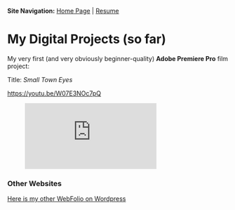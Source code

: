<b>Site Navigation:</b>
[Home Page](index.md) |
[Resume](resume.md)

# My Digital Projects (so far)

My very first (and very obviously beginner-quality) **Adobe Premiere Pro** film project:

Title: *Small Town Eyes*

https://youtu.be/W07E3NOc7pQ

<figure class="video_container">
  <iframe src="https://www.youtube.com/embed/W07E3NOc7pQ" frameborder="0" allowfullscreen="true"> </iframe>
</figure>



### Other Websites

[Here is my other WebFolio on Wordpress](https://sites.psu.edu/mborgiadigportfolio/)
